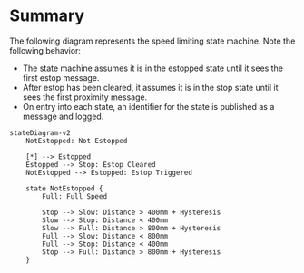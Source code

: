 # Summary
The following diagram represents the speed limiting state machine.
Note the following behavior:

- The state machine assumes it is in the estopped state until it sees the first estop message.
- After estop has been cleared, it assumes it is in the stop state until it sees the first proximity message.
- On entry into each state, an identifier for the state is published as a message and logged.

```mermaid
stateDiagram-v2
    NotEstopped: Not Estopped

    [*] --> Estopped
    Estopped --> Stop: Estop Cleared
    NotEstopped --> Estopped: Estop Triggered

    state NotEstopped {
        Full: Full Speed

        Stop --> Slow: Distance > 400mm + Hysteresis
        Slow --> Stop: Distance < 400mm
        Slow --> Full: Distance > 800mm + Hysteresis
        Full --> Slow: Distance < 800mm
        Full --> Stop: Distance < 400mm
        Stop --> Full: Distance > 800mm + Hysteresis
    }

